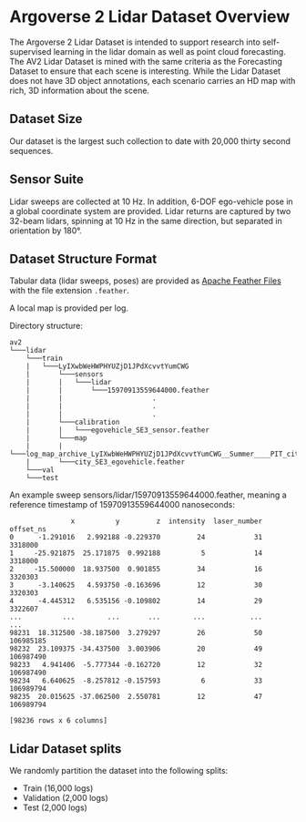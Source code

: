 # Argoverse 2 Lidar Dataset Overview

The Argoverse 2 Lidar Dataset is intended to support research into self-supervised learning in the lidar domain as well as point cloud forecasting. The AV2 Lidar Dataset is mined with the same criteria as the Forecasting Dataset to ensure that each scene is interesting. While the Lidar Dataset does not have 3D object annotations, each scenario carries an HD map with rich, 3D information about the scene.

## Dataset Size

Our dataset is the largest such collection to date with 20,000 thirty second sequences.

## Sensor Suite

Lidar sweeps are collected at 10 Hz. In addition, 6-DOF ego-vehicle pose in a global coordinate system are provided. Lidar returns are captured by two 32-beam lidars, spinning at 10 Hz in the same direction, but separated in orientation by 180°.

## Dataset Structure Format

Tabular data (lidar sweeps, poses) are provided as [Apache Feather Files](https://arrow.apache.org/docs/python/feather.html) with the file extension `.feather`.

A local map is provided per log.

Directory structure:
```
av2
└───lidar
    └───train
    |   └───LyIXwbWeHWPHYUZjD1JPdXcvvtYumCWG
    |       └───sensors
    |       |   └───lidar
    |       |       └───15970913559644000.feather
    |       |                      .
    |       |                      .
    |       |                      .
    |       └───calibration
    |       |   └───egovehicle_SE3_sensor.feather
    |       └───map
    |       |   └───log_map_archive_LyIXwbWeHWPHYUZjD1JPdXcvvtYumCWG__Summer____PIT_city_77257.json
    |       └───city_SE3_egovehicle.feather
    └───val
    └───test
```

An example sweep sensors/lidar/15970913559644000.feather, meaning a reference timestamp of 15970913559644000 nanoseconds:
```
               x          y         z  intensity  laser_number  offset_ns
0      -1.291016   2.992188 -0.229370         24            31    3318000
1     -25.921875  25.171875  0.992188          5            14    3318000
2     -15.500000  18.937500  0.901855         34            16    3320303
3      -3.140625   4.593750 -0.163696         12            30    3320303
4      -4.445312   6.535156 -0.109802         14            29    3322607
...          ...        ...       ...        ...           ...        ...
98231  18.312500 -38.187500  3.279297         26            50  106985185
98232  23.109375 -34.437500  3.003906         20            49  106987490
98233   4.941406  -5.777344 -0.162720         12            32  106987490
98234   6.640625  -8.257812 -0.157593          6            33  106989794
98235  20.015625 -37.062500  2.550781         12            47  106989794

[98236 rows x 6 columns]
```

## Lidar Dataset splits
We randomly partition the dataset into the following splits:

- Train (16,000 logs)
- Validation (2,000 logs)
- Test (2,000 logs)
